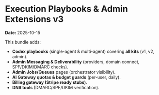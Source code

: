# Execution Playbooks & Admin Extensions v3
**Date:** 2025-10-15

This bundle adds:
- **Codex playbooks** (single-agent & multi-agent) covering **all kits** (v1, v2, admin).
- **Admin Messaging & Deliverability** (providers, domain connect, SPF/DKIM/DMARC checks).
- **Admin Jobs/Queues** pages (orchestrator visibility).
- **AI Gateway quotas & budget guards** (per-user, daily).
- **Billing gateway (Stripe ready stubs)**.
- **DNS tools** (DMARC/SPF/DKIM verification).
